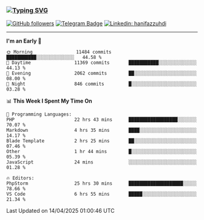 ### [![Typing SVG](https://readme-typing-svg.herokuapp.com?font=lato&size=22&lines=Hi+There+👋)](https://git.io/typing-svg) 

[![GitHub followers](https://img.shields.io/github/followers/hanifazzuhdi?label=Follow&style=social)](https://github.com/hanifazzuhdi/?tab=follow) 
[![Telegram Badge](https://img.shields.io/badge/-hanif0198-blue?style=social&logo=telegram&link=https://www.t.me/hanif0198/)](https://www.t.me/hanif0198/) 
[![Linkedin: hanifazzuhdi](https://img.shields.io/badge/-hanifazzuhdi-blue?style=flat-square&logo=Linkedin&logoColor=white&link=https://www.linkedin.com/in/hanif-az-zuhdi-69688019b/)](https://www.linkedin.com/in/hanif-az-zuhdi-69688019b/) 

<hr/>

<!--START_SECTION:waka-->
**I'm an Early 🐤** 

```text
🌞 Morning                11484 commits       ███████████░░░░░░░░░░░░░░   44.58 % 
🌆 Daytime                11369 commits       ███████████░░░░░░░░░░░░░░   44.13 % 
🌃 Evening                2062 commits        ██░░░░░░░░░░░░░░░░░░░░░░░   08.00 % 
🌙 Night                  846 commits         █░░░░░░░░░░░░░░░░░░░░░░░░   03.28 % 
```


📊 **This Week I Spent My Time On** 

```text
💬 Programming Languages: 
PHP                      22 hrs 43 mins      ██████████████████░░░░░░░   70.07 % 
Markdown                 4 hrs 35 mins       ████░░░░░░░░░░░░░░░░░░░░░   14.17 % 
Blade Template           2 hrs 25 mins       ██░░░░░░░░░░░░░░░░░░░░░░░   07.46 % 
Other                    1 hr 44 mins        █░░░░░░░░░░░░░░░░░░░░░░░░   05.39 % 
JavaScript               24 mins             ░░░░░░░░░░░░░░░░░░░░░░░░░   01.28 % 

🔥 Editors: 
PhpStorm                 25 hrs 30 mins      ████████████████████░░░░░   78.66 % 
VS Code                  6 hrs 55 mins       █████░░░░░░░░░░░░░░░░░░░░   21.34 % 
```


 Last Updated on 14/04/2025 01:00:46 UTC
<!--END_SECTION:waka-->
